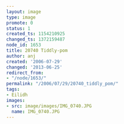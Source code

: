 ```yaml
---
layout: image
type: image
promote: 0
status: 1
created_ts: 1154210925
changed_ts: 1372159487
node_id: 1653
title: 20740 Tiddly-pom
author: anj
created: '2006-07-29'
changed: '2013-06-25'
redirect_from:
- "/node/1653/"
permalink: "/2006/07/29/20740_tiddly_pom/"
tags:
- Eilidh
images:
- src: image/images/IMG_0740.JPG
  name: IMG_0740.JPG
---
```



